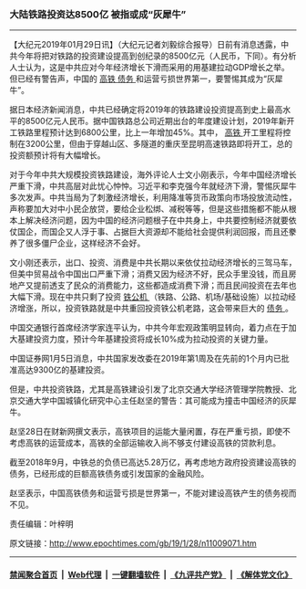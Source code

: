 ### 大陆铁路投资达8500亿 被指或成“灰犀牛”
------------------------

<p>
 【大纪元2019年01月29日讯】（大纪元记者刘毅综合报导）日前有消息透露，中共今年将把对铁路的投资建设提高到创纪录的8500亿元（人民币，下同）。有分析人士认为，这是中共应对今年经济增长下滑而采用的用基建拉动GDP增长之举。但已经有警告声，中国的
 <a href="http://www.epochtimes.com/gb/tag/%E9%AB%98%E9%93%81.html">
  高铁
 </a>
 <a href="http://www.epochtimes.com/gb/tag/%E5%80%BA%E5%8A%A1.html">
  债务
 </a>
 和运营亏损世界第一，要警惕其成为“灰犀牛”。
</p>
<p>
 据日本经济新闻消息，中共已经确定将2019年的铁路建设投资提高到史上最高水平的8500亿元人民币。据中国铁路总公司近期出台的年度建设计划，2019年新开工铁路里程预计达到6800公里，比上一年增加45%。其中，
 <a href="http://www.epochtimes.com/gb/tag/%E9%AB%98%E9%93%81.html">
  高铁
 </a>
 开工里程将控制在3200公里，但由于穿越山区、多隧道的重庆至昆明高速铁路即将开工，总的投资额预计将有大幅增长。
</p>
<p>
 对于今年中共大规模投资铁路建设，海外评论人士文小刚表示，今年中国经济增长严重下滑，中共高层对此忧心忡忡。习近平和李克强今年就经济下滑，警惕灰犀牛多次发声。中共当局为了刺激经济增长，利用降准等货币政策向市场投放流动性，声称要加大对中小民企放贷，要给企业松绑、减税等等，但是这些措施都不能从根本上解决经济问题，因为中国的经济问题根子在中共身上，中共要控制经济就要依仗国企，而国企又人浮于事、占据巨大资源却不能给社会提供利润回报，而且还豢养了很多僵尸企业，这样经济不会好。
</p>
<p>
 文小刚还表示，出口、投资、消费是中共长期以来依仗拉动经济增长的三驾马车，但美中贸易战令中国出口严重下滑；消费又因为经济不好，民众手里没钱，而且房地产又提前透支了民众的消费能力，这些都造成消费下滑；而且民间投资在去年也大幅下滑。现在中共只剩了投资
 <a href="http://www.epochtimes.com/gb/tag/%E9%93%81%E5%85%AC%E6%9C%BA.html">
  铁公机
 </a>
 （铁路、公路、机场/基础设施）以拉动经济增涨，所以，投资铁路就是中共重回投资铁公机老路，这会带来巨大的
 <a href="http://www.epochtimes.com/gb/tag/%E5%80%BA%E5%8A%A1.html">
  债务
 </a>
 。
</p>
<p>
 中国交通银行首席经济学家连平认为，中共今年宏观政策明显转向，着力点在于加大基建投资力度，预计今年基建投资将成长10%成为拉动投资的关键力量。
</p>
<p>
 中国证券网1月5日消息，中共国家发改委在2019年第1周及在先前的1个月内已批准高达9300亿的基建投资。
</p>
<p>
 但是，中共投资铁路，尤其是高铁建设引发了北京交通大学经济管理学院教授、北京交通大学中国城镇化研究中心主任赵坚的警告：其可能成为撞击中国经济的灰犀牛。
</p>
<p>
 赵坚28日在财新网撰文表示，高铁项目的运能大量闲置，存在严重亏损，即使不考虑高铁的运营成本，高铁的全部运输收入尚不够支付建设高铁的贷款利息。
</p>
<p>
 截至2018年9月，中铁总的负债已高达5.28万亿，再考虑地方政府投资建设高铁的债务，已经形成的巨额高铁债务或引发国家的金融风险。
</p>
<p>
 赵坚表示，中国高铁债务和运营亏损是世界第一，不能对建设高铁产生的债务视而不见。
</p>
<p>
 责任编辑：叶梓明
</p>

原文链接：http://www.epochtimes.com/gb/19/1/28/n11009071.htm


------------------------
#### [禁闻聚合首页](https://github.com/gfw-breaker/banned-news/blob/master/README.md) &nbsp;|&nbsp; [Web代理](https://github.com/gfw-breaker/open-proxy/blob/master/README.md) &nbsp;|&nbsp; [一键翻墙软件](https://github.com/gfw-breaker/nogfw/blob/master/README.md) &nbsp;|&nbsp; [《九评共产党》](https://github.com/gfw-breaker/9ping.md/blob/master/README.md#九评之一评共产党是什么) &nbsp;|&nbsp; [《解体党文化》](https://github.com/gfw-breaker/jtdwh.md/blob/master/README.md#绪论)